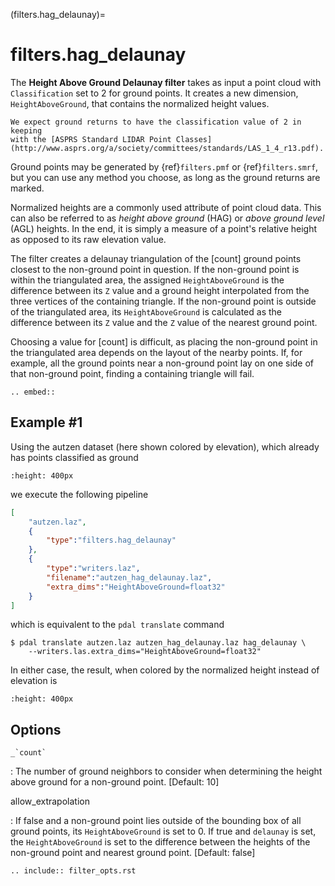 (filters.hag_delaunay)=

# filters.hag_delaunay

The **Height Above Ground Delaunay filter** takes as input a point cloud with
`Classification` set to 2 for ground points.  It creates a new dimension,
`HeightAboveGround`, that contains the normalized height values.

```{note}
We expect ground returns to have the classification value of 2 in keeping
with the [ASPRS Standard LIDAR Point Classes](http://www.asprs.org/a/society/committees/standards/LAS_1_4_r13.pdf).
```

Ground points may be generated by {ref}`filters.pmf` or {ref}`filters.smrf`,
but you can use any method you choose, as long as the ground returns are
marked.

Normalized heights are a commonly used attribute of point cloud data. This can
also be referred to as *height above ground* (HAG) or *above ground level*
(AGL) heights. In the end, it is simply a measure of a point's relative height
as opposed to its raw elevation value.

The filter creates a delaunay triangulation of the [count] ground points
closest to the non-ground point in question.  If the non-ground point is within
the triangulated area, the assigned `HeightAboveGround` is the difference
between its `Z` value and a ground height interpolated from the three
vertices of the containing triangle.  If the non-ground point is outside of the
triangulated area, its `HeightAboveGround` is calculated as the difference
between its `Z` value and the `Z` value of the nearest ground point.

Choosing a value for [count] is difficult, as placing the non-ground point in
the triangulated area depends on the layout of the nearby points.  If, for
example, all the ground points near a non-ground point lay on one side of that
non-ground point, finding a containing triangle will fail.

```{eval-rst}
.. embed::
```

## Example #1

Using the autzen dataset (here shown colored by elevation), which already has
points classified as ground

```{image} ./images/autzen-elevation.png
:height: 400px
```

we execute the following pipeline

```json
[
    "autzen.laz",
    {
        "type":"filters.hag_delaunay"
    },
    {
        "type":"writers.laz",
        "filename":"autzen_hag_delaunay.laz",
        "extra_dims":"HeightAboveGround=float32"
    }
]
```

which is equivalent to the `pdal translate` command

```
$ pdal translate autzen.laz autzen_hag_delaunay.laz hag_delaunay \
    --writers.las.extra_dims="HeightAboveGround=float32"
```

In either case, the result, when colored by the normalized height instead of
elevation is

```{image} ./images/autzen-hag-delaunay.png
:height: 400px
```

## Options

`` _`count` ``

: The number of ground neighbors to consider when determining the height
  above ground for a non-ground point.  \[Default: 10\]

allow_extrapolation

: If false and a non-ground point lies outside of the bounding box of
  all ground points, its `HeightAboveGround` is set to 0.  If true
  and `delaunay` is set, the `HeightAboveGround` is set to the
  difference between the heights of the non-ground point and nearest
  ground point.  \[Default: false\]

```{eval-rst}
.. include:: filter_opts.rst
```
